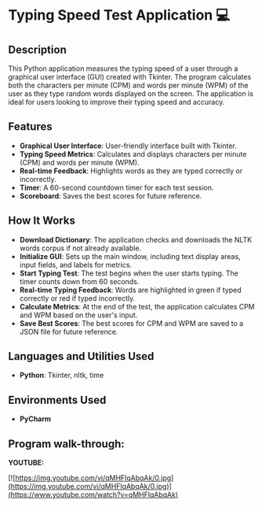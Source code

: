 <h1>Typing Speed Test Application 💻</h1>

<h2>Description</h2>
This Python application measures the typing speed of a user through a graphical user interface (GUI) created with Tkinter. The program calculates both the characters per minute (CPM) and words per minute (WPM) of the user as they type random words displayed on the screen. The application is ideal for users looking to improve their typing speed and accuracy.
<br />

<h2>Features</h2>

 - <b>Graphical User Interface</b>: User-friendly interface built with Tkinter.
 - <b>Typing Speed Metrics</b>: Calculates and displays characters per minute (CPM) and words per minute (WPM).
 - <b>Real-time Feedback</b>: Highlights words as they are typed correctly or incorrectly.
 - <b>Timer</b>: A 60-second countdown timer for each test session.
 - <b>Scoreboard</b>: Saves the best scores for future reference.

<h2>How It Works</h2>

 - <b>Download Dictionary</b>: The application checks and downloads the NLTK words corpus if not already available.
 - <b>Initialize GUI</b>: Sets up the main window, including text display areas, input fields, and labels for metrics.
 - <b>Start Typing Test</b>: The test begins when the user starts typing. The timer counts down from 60 seconds.
 - <b>Real-time Typing Feedback</b>: Words are highlighted in green if typed correctly or red if typed incorrectly.
 - <b>Calculate Metrics</b>: At the end of the test, the application calculates CPM and WPM based on the user's input.
 - <b>Save Best Scores</b>: The best scores for CPM and WPM are saved to a JSON file for future reference.

<h2>Languages and Utilities Used</h2>

- <b>Python</b>: Tkinter, nltk, time


<h2>Environments Used </h2>

- <b>PyCharm</b>

<h2>Program walk-through:</h2>
<b>YOUTUBE:</b>

[![https://img.youtube.com/vi/qMHFlqAbqAk/0.jpg](https://img.youtube.com/vi/qMHFlqAbqAk/0.jpg)](https://www.youtube.com/watch?v=qMHFlqAbqAk)
